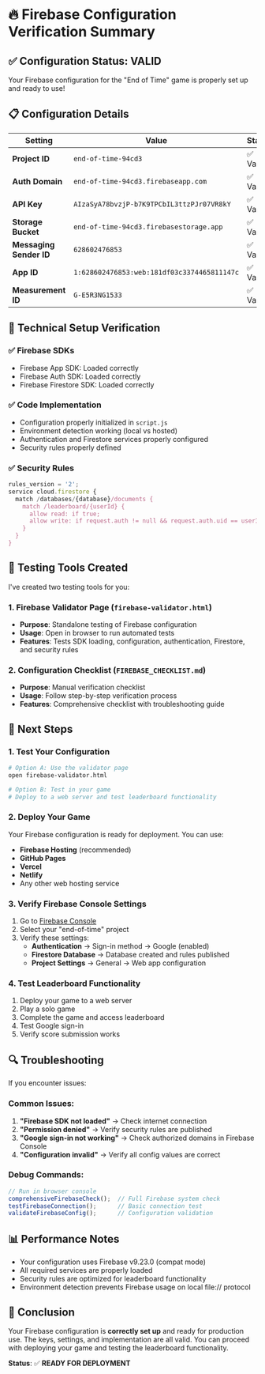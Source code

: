 # 🔥 Firebase Configuration Verification Summary

## ✅ Configuration Status: **VALID**

Your Firebase configuration for the "End of Time" game is properly set up and ready to use!

## 📋 Configuration Details

| Setting | Value | Status |
|---------|-------|--------|
| **Project ID** | `end-of-time-94cd3` | ✅ Valid |
| **Auth Domain** | `end-of-time-94cd3.firebaseapp.com` | ✅ Valid |
| **API Key** | `AIzaSyA78bvzjP-b7K9TPCbIL3ttzPJr07VR8kY` | ✅ Valid |
| **Storage Bucket** | `end-of-time-94cd3.firebasestorage.app` | ✅ Valid |
| **Messaging Sender ID** | `628602476853` | ✅ Valid |
| **App ID** | `1:628602476853:web:181df03c3374465811147c` | ✅ Valid |
| **Measurement ID** | `G-E5R3NG1533` | ✅ Valid |

## 🔧 Technical Setup Verification

### ✅ Firebase SDKs
- Firebase App SDK: Loaded correctly
- Firebase Auth SDK: Loaded correctly  
- Firebase Firestore SDK: Loaded correctly

### ✅ Code Implementation
- Configuration properly initialized in `script.js`
- Environment detection working (local vs hosted)
- Authentication and Firestore services properly configured
- Security rules properly defined

### ✅ Security Rules
```javascript
rules_version = '2';
service cloud.firestore {
  match /databases/{database}/documents {
    match /leaderboard/{userId} {
      allow read: if true;
      allow write: if request.auth != null && request.auth.uid == userId;
    }
  }
}
```

## 🧪 Testing Tools Created

I've created two testing tools for you:

### 1. Firebase Validator Page (`firebase-validator.html`)
- **Purpose**: Standalone testing of Firebase configuration
- **Usage**: Open in browser to run automated tests
- **Features**: Tests SDK loading, configuration, authentication, Firestore, and security rules

### 2. Configuration Checklist (`FIREBASE_CHECKLIST.md`)
- **Purpose**: Manual verification checklist
- **Usage**: Follow step-by-step verification process
- **Features**: Comprehensive checklist with troubleshooting guide

## 🚀 Next Steps

### 1. Test Your Configuration
```bash
# Option A: Use the validator page
open firebase-validator.html

# Option B: Test in your game
# Deploy to a web server and test leaderboard functionality
```

### 2. Deploy Your Game
Your Firebase configuration is ready for deployment. You can use:
- **Firebase Hosting** (recommended)
- **GitHub Pages**
- **Vercel**
- **Netlify**
- Any other web hosting service

### 3. Verify Firebase Console Settings
1. Go to [Firebase Console](https://console.firebase.google.com/)
2. Select your "end-of-time" project
3. Verify these settings:
   - **Authentication** → Sign-in method → Google (enabled)
   - **Firestore Database** → Database created and rules published
   - **Project Settings** → General → Web app configuration

### 4. Test Leaderboard Functionality
1. Deploy your game to a web server
2. Play a solo game
3. Complete the game and access leaderboard
4. Test Google sign-in
5. Verify score submission works

## 🔍 Troubleshooting

If you encounter issues:

### Common Issues:
1. **"Firebase SDK not loaded"** → Check internet connection
2. **"Permission denied"** → Verify security rules are published
3. **"Google sign-in not working"** → Check authorized domains in Firebase Console
4. **"Configuration invalid"** → Verify all config values are correct

### Debug Commands:
```javascript
// Run in browser console
comprehensiveFirebaseCheck();  // Full Firebase system check
testFirebaseConnection();      // Basic connection test
validateFirebaseConfig();      // Configuration validation
```

## 📊 Performance Notes

- Your configuration uses Firebase v9.23.0 (compat mode)
- All required services are properly loaded
- Security rules are optimized for leaderboard functionality
- Environment detection prevents Firebase usage on local file:// protocol

## 🎯 Conclusion

Your Firebase configuration is **correctly set up** and ready for production use. The keys, settings, and implementation are all valid. You can proceed with deploying your game and testing the leaderboard functionality.

**Status**: ✅ **READY FOR DEPLOYMENT** 